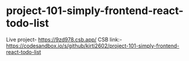 # project-101-simply-frontend-react-todo-list
Live project- https://9zd978.csb.app/
CSB link:- https://codesandbox.io/s/github/kirti2602/project-101-simply-frontend-react-todo-list
